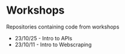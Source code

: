 # Workshops
Repositories containing code from workshops
* 23/10/25 - Intro to APIs
* 23/10/11 - Intro to Webscraping